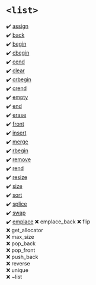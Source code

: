 # `<list>`
:heavy_check_mark: [assign](assign.md)  
:heavy_check_mark: [back](back.md)  
:heavy_check_mark: [begin](begin.md)  
:heavy_check_mark: [cbegin](cbegin.md)  
:heavy_check_mark: [cend](cend.md)  
:heavy_check_mark: [clear](clear.md)  
:heavy_check_mark: [crbegin](crbegin.md)  
:heavy_check_mark: [crend](crend.md)  
:heavy_check_mark: [empty](empty.md)  
:heavy_check_mark: [end](end.md)  
:heavy_check_mark: [erase](erase.md)  
:heavy_check_mark: [front](front.md)  
:heavy_check_mark: [insert](insert.md)  
:heavy_check_mark: [merge](merge.md)  
:heavy_check_mark: [rbegin](rbegin.md)  
:heavy_check_mark: [remove](remove.md)  
:heavy_check_mark: [rend](rend.md)  
:heavy_check_mark: [resize](resize.md)  
:heavy_check_mark: [size](size.md)  
:heavy_check_mark: [sort](sort.md)  
:heavy_check_mark: [splice](splice.md)  
:heavy_check_mark: [swap](swap.md)  
:heavy_check_mark: [emplace](emplace.md)
:x: emplace_back
:x: flip  
:x: get_allocator  
:x: max_size  
:x: pop_back  
:x: pop_front  
:x: push_back  
:x: reverse  
:x: unique  
:x: ~list  
